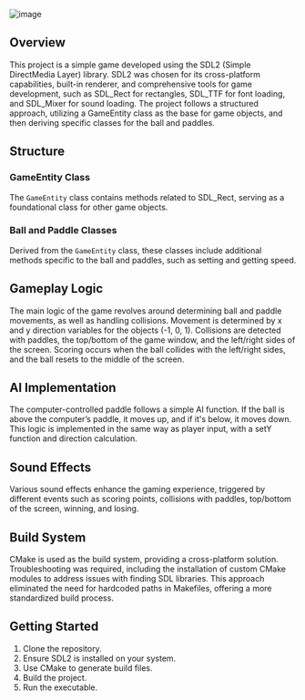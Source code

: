 ![image](https://github.com/gurubac/pong/assets/59124862/305cdfbc-ad14-43df-be33-8b7b15908c71)

## Overview

This project is a simple game developed using the SDL2 (Simple DirectMedia Layer) library. SDL2 was chosen for its cross-platform capabilities, built-in renderer, and comprehensive tools for game development, such as SDL_Rect for rectangles, SDL_TTF for font loading, and SDL_Mixer for sound loading. The project follows a structured approach, utilizing a GameEntity class as the base for game objects, and then deriving specific classes for the ball and paddles.

## Structure

### GameEntity Class

The `GameEntity` class contains methods related to SDL_Rect, serving as a foundational class for other game objects.

### Ball and Paddle Classes

Derived from the `GameEntity` class, these classes include additional methods specific to the ball and paddles, such as setting and getting speed.

## Gameplay Logic

The main logic of the game revolves around determining ball and paddle movements, as well as handling collisions. Movement is determined by x and y direction variables for the objects (-1, 0, 1). Collisions are detected with paddles, the top/bottom of the game window, and the left/right sides of the screen. Scoring occurs when the ball collides with the left/right sides, and the ball resets to the middle of the screen.

## AI Implementation

The computer-controlled paddle follows a simple AI function. If the ball is above the computer’s paddle, it moves up, and if it's below, it moves down. This logic is implemented in the same way as player input, with a setY function and direction calculation.

## Sound Effects

Various sound effects enhance the gaming experience, triggered by different events such as scoring points, collisions with paddles, top/bottom of the screen, winning, and losing.

## Build System

CMake is used as the build system, providing a cross-platform solution. Troubleshooting was required, including the installation of custom CMake modules to address issues with finding SDL libraries. This approach eliminated the need for hardcoded paths in Makefiles, offering a more standardized build process.

## Getting Started

1. Clone the repository.
2. Ensure SDL2 is installed on your system.
3. Use CMake to generate build files.
4. Build the project.
5. Run the executable.
